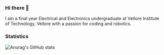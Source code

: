 ### Hi there 👋

I am a final year Electrical and Electronics undergraduate at Vellore Institute of Technology, Vellore with a passion for coding and robotics.

### Statistics
![Anurag's GitHub stats](https://github-readme-stats.vercel.app/api?username=Mastermind0100&show_icons=true&theme=radical)

<!--
**Mastermind0100/Mastermind0100** is a ✨ _special_ ✨ repository because its `README.md` (this file) appears on your GitHub profile.

Here are some ideas to get you started:

- 🔭 I’m currently working on ...
- 🌱 I’m currently learning ...
- 👯 I’m looking to collaborate on ...
- 🤔 I’m looking for help with ...
- 💬 Ask me about ...
- 📫 How to reach me: ...
- 😄 Pronouns: ...
- ⚡ Fun fact: ...
-->
